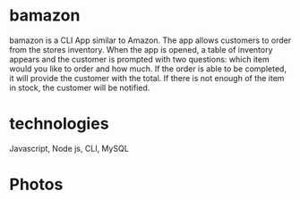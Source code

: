 # bamazon

bamazon is a CLI App similar to Amazon. The app allows customers to order from the stores inventory. When the app is opened, a table of inventory appears and the customer is prompted with two questions: which item would you like to order and how much. If the order is able to be completed, it will provide the customer with the total. If there is not enough of the item in stock, the customer will be notified. 

# technologies

Javascript, Node js, CLI, MySQL

# Photos

